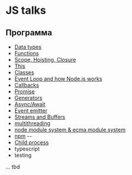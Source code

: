 # JS talks

## Программа

- [Data types](datatypes/datatypes.md)
- [Functions](./functions/functions.md)
- [Scope, Hoisting, Closure](./functions/scopes.md)
- [This](./this/this.md)
- [Classes](classes/functions.md)
- [Event Loop and how Node.js works](./eventloop/eventloop.md)
- [Callbacks](./callbacks/callbacks.md)
- [Promise](./promise/promise.md)
- [Generators](./generators/generators.md)
- [Async/Await](./async-await/asyncawait.md)
- [Event emitter](./eventemitter/eventemitter.md)
- [Streams and Buffers](streams/intro.md)
- [multithreading](multithreading/multithreading.md)
- [node module system & ecma module system](./node-modules/node_modules.md)
- [npm](./npm/npm.md)
--
- [Child process](./childprocess/childprocess.md)
- typescript
- testing

... tbd

